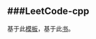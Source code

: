 ###LeetCode-cpp
-----------------

基于此[模板](https://github.com/chenshuo/typeset)，基于此[书](https://github.com/soulmachine/leetcode)。
